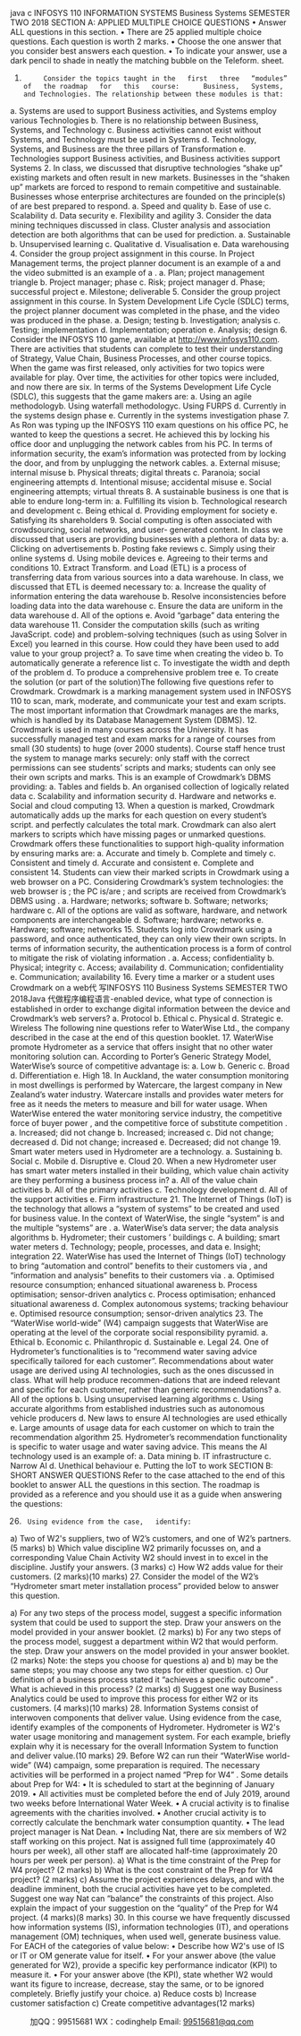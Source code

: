 java c
INFOSYS 110 
INFORMATION SYSTEMS 
Business Systems 
SEMESTER TWO 2018 
SECTION A: 
APPLIED MULTIPLE CHOICE QUESTIONS
•         Answer   ALL   questions   in   this   section.
•         There are 25 applied multiple choice questions. Each question   is worth   2   marks.
•         Choose the one answer that you consider best answers each question.
•         To indicate your answer, use a dark pencil to shade in neatly the   matching bubble   on   the   Teleform. sheet.
1.          Consider the topics taught in the   first   three   “modules”   of   the roadmap   for   this   course:      Business,   Systems, and Technologies. The relationship between these modules is that:
a.       Systems are used to support   Business   activities,   and   Systems   employ   various   Technologies
b.       There is no relationship between Business,   Systems, and Technology
c.       Business activities cannot exist without   Systems, and   Technology   must   be   used   in   Systems
d.       Technology, Systems, and Business are the three pillars of   Transformation
e.       Technologies support Business activities, and   Business   activities   support   Systems
2.          In class, we discussed that   disruptive   technologies   “shake up”   existing   markets   and   often   result in new markets. Businesses in the “shaken up” markets are forced to   respond   to remain competitive and sustainable. Businesses whose enterprise architectures   are   founded on the principle(s) of   are best prepared to respond. 
a.         Speed and   quality
b.       Ease   of   use
c.         Scalability
d.       Data   security
e.       Flexibility   and   agility
3.          Consider the data mining techniques   discussed   in   class.   Cluster   analysis   and   association   detection are both   algorithms that can be used for prediction.
a.         Sustainable
b.       Unsupervised learning
c.         Qualitative
d.       Visualisation
e.         Data warehousing
4.          Consider the group project assignment   in   this   course.   In   Project   Management   terms,   the   project planner document is an example of   a   and   the   video   submitted   is   an example of   a   .
a.       Plan; project management triangle
b.       Project manager; phase
c.       Risk; project manager
d.       Phase; successful project
e.       Milestone;   deliverable
5.          Consider the group project   assignment in   this   course.   In   System   Development   Life   Cycle   (SDLC) terms, the project planner document was completed in the   phase, and the video was produced in the   phase.
a.         Design; testing
b.       Investigation; analysis
c.       Testing;   implementation
d.       Implementation;   operation
e.         Analysis; design
6.          Consider the INFOSYS   110 game,   available   at http://www.infosys110.com.   There   are
activities that students can complete to test their understanding of Strategy, Value Chain,   Business Processes, and other course topics. When the game was first   released,   only activities for two topics were available for play. Over time, the activities   for   other topics   were included, and now there are six. In terms   of   the   Systems Development   Life   Cycle         (SDLC), this suggests that the game   makers   are: a.       Using an   agile   methodologyb.       Using waterfall methodologyc.         Using FURPS
d.       Currently in the systems   design phase
e.       Currently in the   systems   investigation phase
7.          As Ron was typing up the   INFOSYS   110   exam   questions   on his   office   PC,   he   wanted   to      keep the questions a secret. He achieved this by locking his   office   door   and unplugging            the network cables from his PC. In terms of   information security, the   exam’s   information was protected from   by locking the door, and from   by unplugging the network cables.
a.       External misuse; internal   misuse
b.       Physical threats; digital threats
c.       Paranoia; social   engineering   attempts
d.       Intentional misuse; accidental misuse
e.       Social   engineering attempts;   virtual   threats
8.          A sustainable business   is   one that   is   able to   endure   long-term   in:
a.         Fulfilling its vision
b.       Technological research and development
c.         Being ethical
d.       Providing employment for   society
e.         Satisfying its shareholders
9.          Social computing   is   often   associated with   crowdsourcing,   social   networks,   and user-   generated content. In class we discussed that users are providing businesses with a plethora   of   data   by:
a.       Clicking   on   advertisements
b.       Posting fake reviews
c.         Simply using their online systems
d.       Using mobile devices
e.       Agreeing to their terms and   conditions
10.      Extract Transform. and Load (ETL) is a process   of   transferring   data   from various   sources   into a data warehouse. In class, we discussed that ETL is   deemed   necessary   to:
a.       Increase   the   quality   of   information   entering   the   data   warehouse
b.       Resolve inconsistencies before loading data into the data warehouse
c.       Ensure the data are uniform   in   the   data   warehouse
d.       All   of   the   options
e.       Avoid “garbage” data entering   the   data   warehouse
11.      Consider the computation skills (such as writing JavaScript. code)   and problem-solving   techniques (such as using   Solver in Excel) you learned in this   course. How   could they      have been used to add value to your group project?
a.       To   save time when   creating the   video
b.       To automatically generate a reference   list
c.       To   investigate   the   width   and   depth   of   the   problem
d.       To produce a comprehensive problem tree
e.       To create the   solution   (or part   of   the   solution)The following five questions refer to Crowdmark. Crowdmark is a marking management system used in INFOSYS 110 to scan, mark, moderate, and communicate your test and exam scripts. The most important information that Crowdmark manages are the marks, which is handled by its Database Management System (DBMS). 
12.      Crowdmark is used in many courses across the   University. It has successfully   managed test and exam marks for a range of   courses   from   small   (30   students) to huge   (over   2000   students). Course   staff   hence   trust   the   system   to   manage   marks   securely:   only   staff   with the correct permissions can see students’ scripts   and   marks;   students   can   only   see   their own scripts and marks. This is an example   of   Crowdmark’s   DBMS providing:
a.         Tables and   fields
b.       An   organised   collection   of   logically   related   data
c.       Scalability   and   information   security
d.       Hardware and networks
e.         Social and cloud   computing
13.      When a question is marked, Crowdmark automatically adds up the   marks   for   each
question on every student’s script. and perfectly calculates   the   total   mark.   Crowdmark   can also alert markers to scripts which have missing pages or unmarked questions.
Crowdmark offers these functionalities to support high-quality information by ensuring   marks   are:
a.       Accurate   and timely
b.       Complete and   timely
c.         Consistent and timely
d.       Accurate and consistent
e.         Complete and consistent
14.      Students can view their marked scripts in Crowdmark using a web browser   on   a   PC.
Considering Crowdmark’s system technologies: the web browser is   ; the PC is/are   ; and scripts are received from   Crowdmark’s DBMS using   .
a.       Hardware; networks;   software
b.       Software; networks; hardware
c.       All of   the options are valid as   software, hardware,   and network   components   are   interchangeable
d.       Software; hardware; networks
e.       Hardware;   software;   networks
15.      Students log into Crowdmark using a password, and once   authenticated, they   can   only   view their own scripts. In terms of   information security, the   authentication process   is   a   form   of   control   to   mitigate   the   risk   of   violating   information   .
a.       Access;   confidentiality
b.       Physical; integrity
c.       Access;   availability
d.       Communication; confidentiality
e.       Communication;   availability
16.      Every time a marker or a student uses Crowdmark   on   a web代 写INFOSYS 110 Business Systems SEMESTER TWO 2018Java
代做程序编程语言-enabled   device,   what   type of   connection is established in order to exchange digital information between   the   device   and Crowdmark’s web   servers?
a.         Protocol
b.       Ethical
c.         Physical
d.         Strategic
e.         Wireless
The following nine questions refer to WaterWise Ltd., the company described in the case at the end of this question booklet. 
17.      WaterWise promote Hydrometer as a service that offers insight that   no   other   water
monitoring solution can. According to Porter’s Generic   Strategy Model, WaterWise’s   source   of   competitive   advantage   is:
a.         Low
b.       Generic
c.         Broad
d.       Differentiation
e.         High
18.      In Auckland, the water consumption monitoring in most dwellings is performed by
Watercare, the largest company in New Zealand’s water industry. Watercare installs and      provides water meters for free as it needs the meters to measure   and bill   for water usage.      When   WaterWise   entered   the   water   monitoring   service   industry, the   competitive   force   of buyer power   , and the competitive force of   substitute competition   .
a.       Increased;   did not   change
b.       Increased; increased
c.       Did not   change;   decreased
d.       Did not change; increased
e.       Decreased;   did not   change
19.      Smart water meters used in Hydrometer are a   technology.
a.         Sustaining
b.         Social
c.         Mobile
d.       Disruptive
e.         Cloud
20.      When a new Hydrometer user has smart water meters installed in their building, which   value chain activity are they performing a business process   in?
a.       All   of   the   value   chain   activities
b.       All   of   the   primary   activities
c.       Technology   development
d.       All of   the support   activities
e.       Firm   infrastructure
21.      The Internet of   Things (IoT) is the technology that allows   a “system   of   systems”   to be created and used for business value. In the context of   WaterWise, the single   “system”   is   and the multiple “systems” are    .
a.       WaterWise’s data server; the   data   analysis   algorithms
b.       Hydrometer; their customers   ’   buildings
c.       A building; smart   water meters
d.       Technology; people, processes, and data
e.         Insight; integration
22.      WaterWise has used the Internet of   Things (IoT) technology to bring “automation and    control” benefits to their customers via   , and “information and analysis” benefits   to their customers via    .
a.       Optimised resource consumption; enhanced situational   awareness
b.       Process optimisation; sensor-driven analytics
c.       Process optimisation; enhanced   situational awareness
d.       Complex autonomous systems; tracking behaviour
e.       Optimised resource consumption; sensor-driven   analytics
23.      The “WaterWise world-wide” (W4) campaign suggests that WaterWise are   operating   at   the   level   of   the   corporate   social   responsibility   pyramid.
a.         Ethical
b.       Economic
c.         Philanthropic
d.         Sustainable
e.         Legal
24.      One of   Hydrometer’s functionalities is to “recommend water saving advice   specifically   tailored for each customer”. Recommendations about water usage are derived using AI      technologies, such as the ones discussed in class. What   will   help produce recommen-dations that are indeed relevant and specific for each   customer,   rather than   generic   recommendations? 
a.       All   of   the   options
b.       Using unsupervised learning algorithms
c.       Using accurate algorithms from established   industries   such   as   autonomous vehicle   producers
d.      New laws to ensure AI technologies are used ethically
e.       Large amounts of   usage data for   each   customer   on which to   train   the recommendation algorithm
25.      Hydrometer’s recommendation functionality is specific to water usage and water saving   advice. This   means   the   AI   technology   used   is   an   example   of:
a.         Data mining
b.       IT infrastructure
c.       Narrow   AI
d.       Unethical behaviour
e.       Putting the   IoT   to   work
SECTION B: 
SHORT ANSWER QUESTIONS 
Refer to the case attached to the end of   this booklet to answer ALL the   questions   in   this section.
The roadmap is provided as a reference and you should use   it   as   a   guide when   answering the   questions:

26.      Using evidence from the case,   identify:
a) Two of   W2's suppliers, two of   W2’s customers, and one of   W2’s partners.   (5 marks)
b)      Which value discipline W2 primarily focusses on, and a corresponding   Value   Chain   Activity W2 should invest in to excel in the   discipline.   Justify your   answers.   (3 marks)
c)      How W2 adds value for their customers.   (2 marks)(10 marks)
27.      Consider the model of   the W2’s “Hydrometer smart meter installation process” provided below to answer this question.

a)      For any two steps of   the process model, suggest   a   specific information   system that could be used to support the step. Draw your answers on the model   provided   in   your   answer booklet. (2 marks)
b)      For any two steps of   the process model, suggest a   department   within   W2   that   would perform. the step. Draw your answers on the model provided in your answer booklet. (2 marks)
Note: the steps you choose for questions a) and b) may be the same steps; you may choose any two steps for either question. 
c)       Our definition of   a business process stated it “achieves a   specific   outcome”   .   What   is   achieved in this process?   (2 marks)
d)      Suggest one way Business Analytics could be used to improve this process for either   W2 or its customers.   (4   marks)(10 marks) 
28.      Information   Systems consist of   interwoven components that deliver value. Using
evidence   from   the   case, identify   examples   of   the   components   of   Hydrometer.
Hydrometer is W2's water usage monitoring and management system. For each example,   briefly explain why it is necessary for the overall Information   System to   function   and deliver value.(10 marks) 29.      Before W2 can run their “WaterWise world-wide” (W4) campaign, some preparation   is   required. The necessary activities will be performed in a project named “Prep for   W4”   .
Some details about Prep   for   W4:
•         It   is   scheduled   to   start   at   the   beginning   of   January   2019.
•         All   activities   must   be   completed   before   the   end   of   July   2019, around   two weeks before International Water Week.
•         A crucial activity is to finalise agreements with the   charities involved.
•         Another   crucial   activity   is   to   correctly   calculate   the   benchmark   water   consumption quantity.
•         The lead project manager is Nat Dean.
•         Including   Nat, there   are   six   members   of   W2 staff   working   on   this   project. Nat is assigned full time (approximately 40 hours per week), all other   staff   are
allocated half-time (approximately 20 hours per week per person).
a)      What is the time constraint of   the Prep for W4 project?   (2 marks)
b)      What is the cost constraint of   the Prep for W4 project?   (2 marks)
c)      Assume the project experiences delays, and with the deadline imminent, both the
crucial activities have yet to be completed.   Suggest one way Nat can “balance” the constraints   of   this   project. Also   explain   the   impact   of   your   suggestion   on   the   “quality”   of   the   Prep   for   W4 project. (4 marks)(8 marks) 
30.      In this course we have frequently discussed how information systems   (IS),   information   technologies (IT), and operations management (OM) techniques, when used well, generate business value.
For   EACH   of   the   categories   of   value   below:
•         Describe   how   W2's   use   of   IS   or   IT   or   OM   generate   value   for   itself.
•         For your answer above (the value generated for W2), provide a   specific   key   performance indicator (KPI) to measure it.
•         For your answer above (the KPI), state whether W2 would want   its   figure to
increase, decrease, stay the same, or to be ignored   completely. Briefly   justify your choice.
a)      Reduce costs
b)      Increase customer satisfaction
c)       Create competitive advantages(12 marks) 


         
加QQ：99515681  WX：codinghelp  Email: 99515681@qq.com
